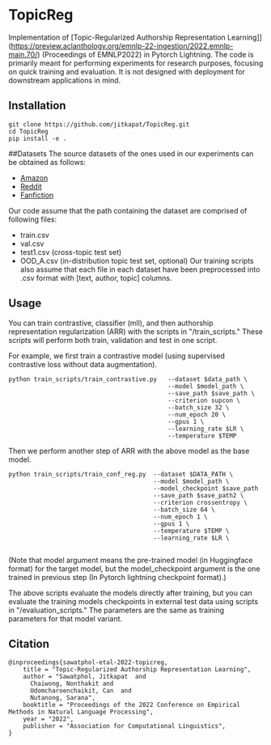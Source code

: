 # TopicReg
Implementation of [Topic-Regularized Authorship Representation Learning]](https://preview.aclanthology.org/emnlp-22-ingestion/2022.emnlp-main.70/) (Proceedings of EMNLP2022) in Pytorch Lightning.
The code is primarily meant for performing experiments for research purposes, focusing on quick training and evaluation. It is not designed with deployment for downstream applications in mind.

## Installation
```
git clone https://github.com/jitkapat/TopicReg.git
cd TopicReg
pip install -e .
```
##Datasets
The source datasets of the ones used in our experiments can be obtained as follows:

- [Amazon](https://nijianmo.github.io/amazon/index.html)
- [Reddit](https://zenodo.org/record/3608135)
- [Fanfiction](https://pan.webis.de/clef21/pan21-web/author-identification.html)

Our code assume that the path containing the dataset are comprised of following files:
- train.csv
- val.csv
- test1.csv (cross-topic test set)
- OOD_A.csv (in-distribution topic test set, optional)
Our training scripts also assume that each file in each dataset have been preprocessed into .csv format with [text, author, topic] columns.

## Usage
You can train contrastive, classifier (mll), and then  authorship representation regularization (ARR) with the scripts in "/train_scripts." These scripts will perform both train, validation and test in one script.

For example, we first train a contrastive model (using supervised contrastive loss without data augmentation).

```
python train_scripts/train_contrastive.py   --dataset $data_path \
                                            --model $model_path \
                                            --save_path $save_path \
                                            --criterion supcon \
                                            --batch_size 32 \
                                            --num_epoch 20 \
                                            --gpus 1 \
                                            --learning_rate $LR \
                                            --temperature $TEMP
```

Then we perform another step of ARR with the above model as the base model.
```
python train_scripts/train_conf_reg.py  --dataset $DATA_PATH \
                                        --model $model_path \
                                        --model_checkpoint $save_path
                                        --save_path $save_path2 \
                                        --criterion crossentropy \
                                        --batch_size 64 \
                                        --num_epoch 1 \
                                        --gpus 1 \
                                        --temperature $TEMP \
                                        --learning_rate $LR \
                                        
```
(Note that model argument means the pre-trained model (in Huggingface format) for the target model, but the model_checkpoint argument is the one trained in previous step (In Pytorch lightning checkpoint format).)


The above scripts evaluate the models directly after training, but you can evaluate the training models checkpoints in external test data using scripts in "/evaluation_scripts." The parameters are the same as training parameters for that model variant.

## Citation
```
@inproceedings{sawatphol-etal-2022-topicreg,
    title = "Topic-Regularized Authorship Representation Learning",
    author = "Sawatphol, Jitkapat  and
      Chaiwong, Nonthakit and
      Udomcharoenchaikit, Can  and
      Nutanong, Sarana",
    booktitle = "Proceedings of the 2022 Conference on Empirical Methods in Natural Language Processing",
    year = "2022",
    publisher = "Association for Computational Linguistics",
}
```

